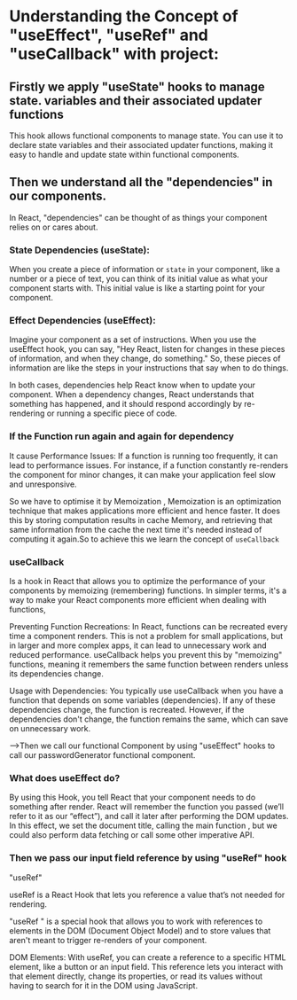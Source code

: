 # Understanding the Concept of "useEffect", "useRef" and "useCallback" with project:

## Firstly we apply "useState" hooks to manage state. variables and their associated updater functions

This hook allows functional components to manage state. You can use it to declare state variables and their associated updater functions, making it easy to handle and update state within functional components.

## Then we understand all the "dependencies" in our components.

In React, "dependencies" can be thought of as things your component relies on or cares about.

### State Dependencies (useState):

When you create a piece of information or `state` in your component, like a number or a piece of text, you can think of its initial value as what your component starts with. This initial value is like a starting point for your component.

### Effect Dependencies (useEffect):

Imagine your component as a set of instructions. When you use the useEffect hook, you can say, "Hey React, listen for changes in these pieces of information, and when they change, do something." So, these pieces of information are like the steps in your instructions that say when to do things.

In both cases, dependencies help React know when to update your component. When a dependency changes, React understands that something has happened, and it should respond accordingly by re-rendering or running a specific piece of code.

### If the Function run again and again for dependency

It cause Performance Issues: If a function is running too frequently, it can lead to performance issues. For instance, if a function constantly re-renders the component for minor changes, it can make your application feel slow and unresponsive.

So we have to optimise it by Memoization , Memoization is an optimization technique that makes applications more efficient and hence faster. It does this by storing computation results in cache Memory, and retrieving that same information from the cache the next time it's needed instead of computing it again.So to achieve this we learn the concept of `useCallback`

### useCallback

Is a hook in React that allows you to optimize the performance of your components by memoizing (remembering) functions. In simpler terms, it's a way to make your React components more efficient when dealing with functions,

Preventing Function Recreations: In React, functions can be recreated every time a component renders. This is not a problem for small applications, but in larger and more complex apps, it can lead to unnecessary work and reduced performance. useCallback helps you prevent this by "memoizing" functions, meaning it remembers the same function between renders unless its dependencies change.

Usage with Dependencies: You typically use useCallback when you have a function that depends on some variables (dependencies). If any of these dependencies change, the function is recreated. However, if the dependencies don't change, the function remains the same, which can save on unnecessary work.

-->Then we call our functional Component by using "useEffect" hooks to call our passwordGenerator functional component.

### What does useEffect do?

By using this Hook, you tell React that your component needs to do something after render. React will remember the function you passed (we’ll refer to it as our “effect”), and call it later after performing the DOM updates. In this effect, we set the document title, calling the main function , but we could also perform data fetching or call some other imperative API.

### Then we pass our input field reference by using "useRef" hook

"useRef"

useRef is a React Hook that lets you reference a value that’s not needed for rendering.

"useRef " is a special hook that allows you to work with references to elements in the DOM (Document Object Model) and to store values that aren't meant to trigger re-renders of your component.

DOM Elements: With useRef, you can create a reference to a specific HTML element, like a button or an input field. This reference lets you interact with that element directly, change its properties, or read its values without having to search for it in the DOM using JavaScript.
